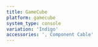 ```yaml
---
title: GameCube
platform: gamecube
system_type: console
variation: 'Indigo'
accessories: ', Component Cable'
---
```

